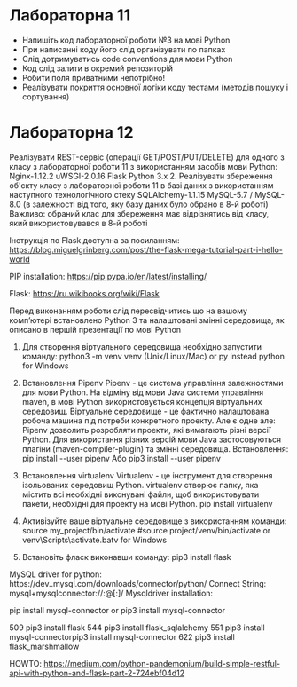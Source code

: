 # Лабораторна 11
- Напишіть код лабораторної роботи №3 на мові Python
- При написанні коду його слід організувати по папках 
- Слід дотримуватись code conventions для мови Python
- Код слід залити в окремий репозиторій 
- Робити поля приватними непотрібно!
- Реалізувати покриття основної логіки коду тестами (методів пошуку і сортування)

# Лабораторна 12
Реалізувати REST-сервіс (операції GET/POST/PUT/DELETE) для одного з класу з лабораторної роботи 11 з використанням засобів мови Python:
Nginx-1.12.2
uWSGI-2.0.16
Flask
Python 3.x
2. Реалізувати збереження об'єкту класу з лабораторної роботи 11 в базі даних з використанням наступного технологічного стеку 
SQLAlchemy-1.1.15
MySQL-5.7 / MySQL-8.0 (в залежності від того, яку базу даних було обрано в 8-й роботі)
Важливо: обраний клас для збереження має відрізнятись від класу, який використовувався в 8-й роботі

Інструкція по Flask доступна за посиланням: https://blog.miguelgrinberg.com/post/the-flask-mega-tutorial-part-i-hello-world

PIP installation: https://pip.pypa.io/en/latest/installing/

Flask: https://ru.wikibooks.org/wiki/Flask


Перед виконанням роботи слід пересвідчитись що на вашому комп’ютері встановлено Python 3 та налаштовані змінні середовища, як описано в першій презентації по мові Python

1. Для створення віртуального середовища необхідно запустити команду: 
python3 -m venv venv (Unix/Linux/Mac) or py instead python for Windows

2. Встановлення Pipenv
Pipenv - це система управління залежностями для мови Python. На відміну від мови Java системи управління maven, в мові Python використовується концепція віртуальних середовищ. Віртуальне середовище - це фактично налаштована робоча машина під потреби конкретного проекту. Але є одне але: Pipenv дозволить розробляти проекти, які вимагають різні версії Python. Для використання різних версій мови Java застосовуються плагіни (maven-compiler-plugin) та змінні середовища. 
Встановлення:
pip install --user pipenv
Або pip3 install --user pipenv 

3. Встановлення virtualenv
Virtualenv - це інструмент для створення ізольованих середовищ Python. virtualenv створює папку, яка містить всі необхідні виконувані файли, щоб використовувати пакети, необхідні для проекту на мові Python.
pip install virtualenv
4. Активізуйте ваше віртуальне середовище з використанням команди: 
source my_project/bin/activate 
#source project/venv/bin/activate
or venv\Scripts\activate.batv for Windows

5. Встановіть фласк виконавши команду: pip3 install flask


MySQL driver for python: https://dev..mysql.com/downloads/connector/python/
Connect String: mysql+mysqlconnector://<user>:<password>@<host>[:<port>]/<dbname>
Mysqldriver installation: 

pip install mysql-connector 
or 
pip3 install mysql-connector

  509  pip3 install flask
  544  pip3 install flask_sqlalchemy
  551  pip3 install mysql-connectorpip3 install mysql-connector
  622  pip3 install flask_marshmallow


HOWTO: https://medium.com/python-pandemonium/build-simple-restful-api-with-python-and-flask-part-2-724ebf04d12
